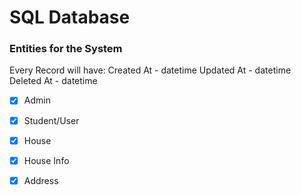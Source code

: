 # SQL Database

### Entities for the System

Every Record will have:
Created At - datetime
Updated At - datetime
Deleted At - datetime

- [x] Admin

- [x] Student/User

- [x] House

- [x] House Info

- [x] Address
